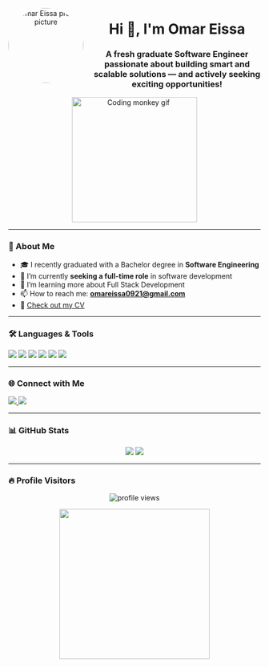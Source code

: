 <p align="center">
<img src="C:\Users\Omar\Downloads\Me.jpg" width="150" style="border-radius: 50%; float: left; margin-right: 20px;" alt="Omar Eissa profile picture" />
</p>

<h1 align="center">Hi 👋, I'm  Omar Eissa</h1>
<h3 align="center">A fresh graduate Software Engineer passionate about building smart and scalable solutions — and actively seeking exciting opportunities!</h3>

<p align="center">
  <img src="https://media.giphy.com/media/RbDKaczqWovIugyJmW/giphy.gif" width="250" alt="Coding monkey gif"/>
</p>

---

### 💼 About Me

- 🎓 I recently graduated with a Bachelor degree in **Software Engineering**
- 🔭 I’m currently **seeking a full-time role** in software development
- 🌱 I’m learning more about Full Stack Development
- 📫 How to reach me: **omareissa0921@gmail.com**
- 📄 [Check out my CV](https://drive.google.com/file/d/1T7qbpGVT97iZr7f8MwucVldMOQ-aeuhA/view?usp=drive_link)

---

### 🛠️ Languages & Tools

<p align="left">
  <img src="https://img.shields.io/badge/C-00599C?style=for-the-badge&logo=c&logoColor=white" />
  <img src="https://img.shields.io/badge/C++-00599C?style=for-the-badge&logo=c%2B%2B&logoColor=white" />
  <img src="https://img.shields.io/badge/Python-3776AB?style=for-the-badge&logo=python&logoColor=white" />
  <img src="https://img.shields.io/badge/JavaScript-F7DF1E?style=for-the-badge&logo=javascript&logoColor=black" />
  <img src="https://img.shields.io/badge/MySQL-4479A1?style=for-the-badge&logo=mysql&logoColor=white" />
  <img src="https://img.shields.io/badge/Linux-FCC624?style=for-the-badge&logo=linux&logoColor=black" />
</p>

---

### 🌐 Connect with Me

<p align="left">
  <a href="https://www.linkedin.com/in/your-linkedin/" target="_blank">
    <img src="https://img.shields.io/badge/-LinkedIn-blue?style=for-the-badge&logo=linkedin&logoColor=white" />
  </a>
  <a href="omareissa0921@gmail.com" target="_blank">
    <img src="https://img.shields.io/badge/-Gmail-red?style=for-the-badge&logo=gmail&logoColor=white" />
  </a>
</p>

---

### 📊 GitHub Stats

<p align="center">
  <img src="https://github-readme-stats.vercel.app/api?username=YourGitHubUsername&show_icons=true&theme=radical" />
  <img src="https://github-readme-stats.vercel.app/api/top-langs/?username=YourGitHubUsername&layout=compact&theme=radical" />
</p>

---

### 🔥 Profile Visitors
<p align="center">
  <img src="https://komarev.com/ghpvc/?username=YourGitHubUsername&label=Profile%20views&color=0e75b6&style=flat" alt="profile views" />
</p>
<p align="center">
  <img src="https://media1.giphy.com/media/v1.Y2lkPTc5MGI3NjExYzVrNzhxZ2F2cGFvYXNjMjF5dGh2NmY0d2t1M3JheThmbG96Nmk1ZSZlcD12MV9pbnRlcm5hbF9naWZfYnlfaWQmY3Q9Zw/bGgsc5mWoryfgKBx1u/giphy.gif" width="300" />
</p>
